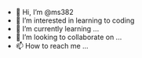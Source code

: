 - 👋 Hi, I’m @ms382
- 👀 I’m interested in learning to coding
- 🌱 I’m currently learning ...  
- 💞️ I’m looking to collaborate on ...
- 📫 How to reach me ...

<!---
ms382/ms382 is a ✨ special ✨ repository because its `README.md` (this file) appears on your GitHub profile.
You can click the Preview link to take a look at your changes.
--->
